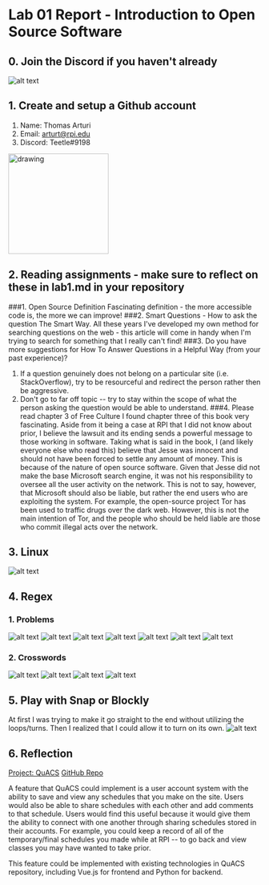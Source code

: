 # Lab 01 Report - Introduction to Open Source Software

## 0. Join the Discord if you haven't already
![alt text](images/discord.PNG "title")

## 1. Create and setup a Github account
1. Name: Thomas Arturi
2. Email: arturt@rpi.edu
3. Discord: Teetle#9198

<img src="https://media-exp1.licdn.com/dms/image/C4D03AQEde7qq2cKrxA/profile-displayphoto-shrink_800_800/0/1569018025229?e=1617235200&v=beta&t=46tSOQElOFMqb0jI4-SvzLKdn4-vjcQBi-alRCwd37c" alt="drawing" width="200"/>

## 2. Reading assignments - make sure to reflect on these in lab1.md in your repository
###1. Open Source Definition 
Fascinating definition - the more accessible code is, the more we can improve!
###2. Smart Questions - How to ask the question The Smart Way.
All these years I've developed my own method for searching questions on the web - this article will come in handy when I'm trying to search for something that I really can't find!
###3. Do you have more suggestions for How To Answer Questions in a Helpful Way (from your past experience)?
1. If a question genuinely does not belong on a particular site (i.e. StackOverflow), try to be resourceful and redirect the person rather then be aggressive.
2. Don't go to far off topic -- try to stay within the scope of what the person asking the question would be able to understand.
###4. Please read chapter 3 of Free Culture
I found chapter three of this book very fascinating. Aside from it being a case at RPI that I did not know about prior, I believe the lawsuit and its ending sends a powerful message to those working in software. Taking what is said in the book, I (and likely everyone else who read this) believe that Jesse was innocent and should not have been forced to settle any amount of money. This is because of the nature of open source software. Given that Jesse did not make the base Microsoft search engine, it was not his responsibility to oversee all the user activity on the network. This is not to say, however, that Microsoft should also be liable, but rather the end users who are exploiting the system. For example, the open-source project Tor has been used to traffic drugs over the dark web. However, this is not the main intention of Tor, and the people who should be held liable are those who commit illegal acts over the network.

## 3. Linux

![alt text](images/tree.PNG "title")

## 4. Regex

### 1. Problems
![alt text](images/regex1.PNG "title")
![alt text](images/regex2.PNG "title")
![alt text](images/regex3.PNG "title")
![alt text](images/regex4.PNG "title")
![alt text](images/regex5.PNG "title")
![alt text](images/regex6.PNG "title")
![alt text](images/regex7.PNG "title")

### 2. Crosswords
![alt text](images/puzzle1.PNG "title")
![alt text](images/puzzle2.PNG "title")
![alt text](images/puzzle3.PNG "title")
![alt text](images/puzzle4.PNG "title")

## 5. Play with Snap or Blockly
At first I was trying to make it go straight to the end without utilizing the loops/turns. Then I realized that I could allow it to turn on its own.
![alt text](images/blockly.PNG "title")

## 6. Reflection
[Project: QuACS](https://quacs.org/spring2021/#/)
[GitHub Repo](https://github.com/quacs/quacs)

A feature that QuACS could implement is a user account system with the ability to save and view any schedules that you make on the site. Users would also be able to share schedules with each other and add comments to that schedule. Users would find this useful because it would give them the ability to connect with one another through sharing schedules stored in their accounts. For example, you could keep a record of all of the temporary/final schedules you made while at RPI -- to go back and view classes you may have wanted to take prior.


This feature could be implemented with existing technologies in QuACS repository, including Vue.js for frontend and Python for backend.